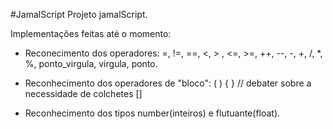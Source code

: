 #JamalScript
Projeto jamalScript.

Implementações feitas até o momento:
- Reconecimento dos operadores: =, !=, ==, <, > , <=, >=, ++, --, -, +, /, *, %, 
ponto_virgula, virgula, ponto.

- Reconhecimento dos operadores de "bloco": ( ) { } // debater sobre a necessidade de colchetes []

- Reconhecimento dos tipos number(inteiros) e flutuante(float).

